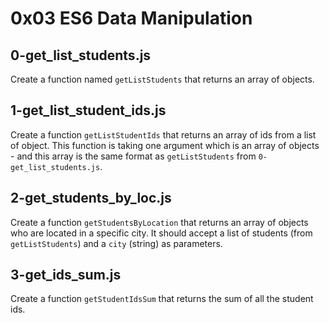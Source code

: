 # 0x03 ES6 Data Manipulation

## 0-get_list_students.js

Create a function named `getListStudents` that returns an array of objects.

## 1-get_list_student_ids.js

Create a function `getListStudentIds` that returns an array of ids from a list of object. This function is taking one argument which is an array of objects - and this array is the same format as `getListStudents` from `0-get_list_students.js`.

## 2-get_students_by_loc.js

Create a function `getStudentsByLocation` that returns an array of objects who are located in a specific city. It should accept a list of students (from `getListStudents`) and a `city` (string) as parameters.

## 3-get_ids_sum.js

Create a function `getStudentIdsSum` that returns the sum of all the student ids.
